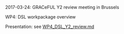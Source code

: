 2017-03-24: GRACeFUL Y2 review meeting in Brussels

WP4: DSL workpackage overview

Presentation: see [WP4_DSL_Y2_review.md](WP4_DSL_Y2_review.md)
